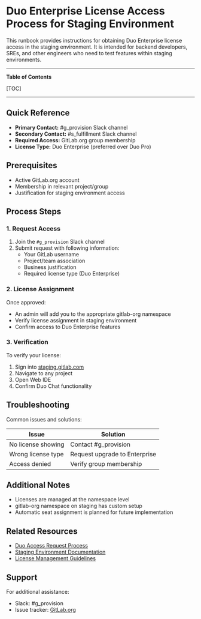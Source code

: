 <!-- Permit linking to GitLab docs and issues -->
<!-- markdownlint-disable MD034 -->
# Duo Enterprise License Access Process for Staging Environment

This runbook provides instructions for obtaining Duo Enterprise license access in the staging environment. It is intended for backend developers, SREs, and other engineers who need to test features within staging environments.

---

**Table of Contents**

[TOC]

---

## Quick Reference

- **Primary Contact:** #g_provision Slack channel
- **Secondary Contact:** #s_fulfillment Slack channel
- **Required Access:** GitLab.org group membership
- **License Type:** Duo Enterprise (preferred over Duo Pro)

## Prerequisites

- Active GitLab.org account
- Membership in relevant project/group
- Justification for staging environment access

## Process Steps

### 1. Request Access

1. Join the `#g_provision` Slack channel
2. Submit request with following information:
   - Your GitLab username
   - Project/team association
   - Business justification
   - Required license type (Duo Enterprise)

### 2. License Assignment

Once approved:

- An admin will add you to the appropriate gitlab-org namespace
- Verify license assignment in staging environment
- Confirm access to Duo Enterprise features

### 3. Verification

To verify your license:

1. Sign into [staging.gitlab.com](https://staging.gitlab.com)
2. Navigate to any project
3. Open Web IDE
4. Confirm Duo Chat functionality

## Troubleshooting

Common issues and solutions:

| Issue | Solution |
|-------|----------|
| No license showing | Contact #g_provision |
| Wrong license type | Request upgrade to Enterprise |
| Access denied | Verify group membership |

## Additional Notes

- Licenses are managed at the namespace level
- gitlab-org namespace on staging has custom setup
- Automatic seat assignment is planned for future implementation

## Related Resources

- [Duo Access Request Process](link-to-handbook)
- [Staging Environment Documentation](link-to-docs)
- [License Management Guidelines](link-to-guidelines)

## Support

For additional assistance:

- Slack: #g_provision
- Issue tracker: [GitLab.org](gitlab-org-link)
